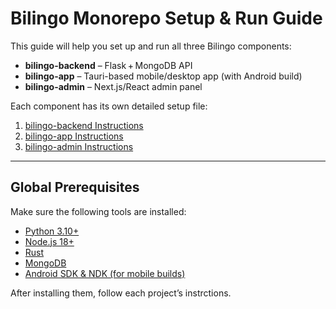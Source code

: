 
# Bilingo Monorepo Setup & Run Guide

This guide will help you set up and run all three Bilingo components:

- **bilingo-backend** – Flask + MongoDB API  
- **bilingo-app** – Tauri-based mobile/desktop app (with Android build)  
- **bilingo-admin** – Next.js/React admin panel  

Each component has its own detailed setup file:

1. [bilingo-backend Instructions](./bilingo-backend/README.md)  
2. [bilingo-app Instructions](./bilingo-app/README.md)  
3. [bilingo-admin Instructions](./bilingo-admin/README.md)  

---

## Global Prerequisites

Make sure the following tools are installed:

- [Python 3.10+](https://www.python.org/downloads/)
- [Node.js 18+](https://nodejs.org/en)
- [Rust](https://rustup.rs/)
- [MongoDB](https://www.mongodb.com/docs/manual/installation/)
- [Android SDK & NDK (for mobile builds)](https://developer.android.com/studio)

After installing them, follow each project’s instrctions.
